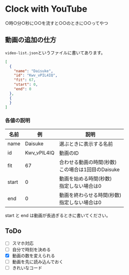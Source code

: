 # Clock with YouTube

○時○分○秒に○○を流すと○○のときに○○ってやつ

## 動画の追加の仕方

`video-list.json`というファイルに書いてあります。

```json
[
  {
    "name": "Daisuke",
    "id": "Kwv_vPIL4IQ",
    "fit": 67,
    "start": 0,
    "end": 0
  },
  {
  }
]
```

### 各値の説明

|名前|例|説明|
----|----|----
|name|Daisuke|選ぶときに表示する名前|
|id|Kwv_vPIL4IQ|動画のID|
|fit|67|合わせる動画の時間(秒数)<br>この場合は1回目のDaisuke|
|start|0|動画を始める時間(秒数)<br>指定しない場合は0|
|end|0|動画を終わらせる時間(秒数)<br>指定しない場合は0|

start と end は動画が長過ぎるときに書いてください。

## ToDo

- [ ] スマホ対応
- [ ] 自分で時刻を決める
- [x] 動画の数を変えられる
- [ ] 動画を先に読み込んでおく
- [ ] きれいなコード
